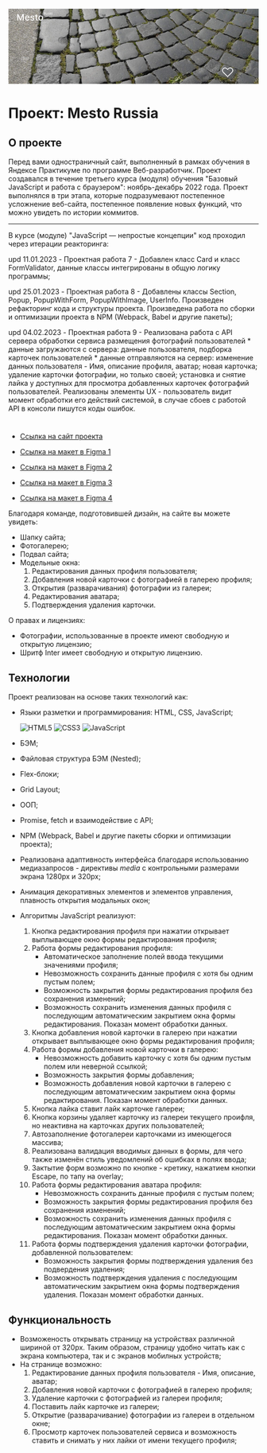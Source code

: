 ![Проект: Mesto Russia](./src/images/readme.png)
# Проект: Mesto Russia

## О проекте
Перед вами одностраничный сайт, выполненный в рамках обучения в Яндексе Практикуме
по программе Веб-разработчик.
Проект создавался в течение третьего курса (модуля) обучения "Базовый JavaScript и работа с браузером": ноябрь-декабрь 2022 года.
Проект выполнялся в три этапа, которые подразумевают постепенное усложнение веб-сайта, постепенное появление новых функций, что можно увидеть по истории коммитов.
***
В курсе (модуле) "JavaScript — непростые концепции" код проходил через итерации реакторинга:

  upd 11.01.2023 - Проектная работа 7 - Добавлен класс Card и класс FormValidator, данные классы интегрированы в общую логику программы;

  upd 25.01.2023 - Проектная работа 8 - Добавлены классы Section, Popup, PopupWithForm, PopupWithImage, UserInfo. Произведен рефакторинг кода и структуры проекта. Произведена работа по сборки и оптимизации проекта в NPM (Webpack, Babel и другие пакеты);

  upd 04.02.2023 - Проектная работа 9 - Реализована работа с API сервера обработки сервиса размещения фотографий пользователей
    * данные загружаются с сервера: данные пользователя, подборка карточек пользователей
    * данные отправляются на сервер: изменение данных пользователя - Имя, описание профиля, аватар; новая карточка; удаление карточки фотографии, но только своей; установка и снятие лайка у доступных для просмотра добавленных карточек фотографий пользователей. Реализованы элементы UX - пользователь видит момент обработки его действий системой, в случае сбоев с работой API в консоли пишутся коды ошибок.

#

* [Ссылка на сайт проекта](https://eliseye.github.io/mesto/index.html)

* [Ссылка на макет в Figma 1](https://www.figma.com/file/2cn9N9jSkmxD84oJik7xL7/JavaScript.-Sprint-4?node-id=0%3A1)

* [Ссылка на макет в Figma 2](https://www.figma.com/file/bjyvbKKJN2naO0ucURl2Z0/JavaScript.-Sprint-5?node-id=0%3A1)

* [Ссылка на макет в Figma 3](https://www.figma.com/file/kRVLKwYG3d1HGLvh7JFWRT/JavaScript.-Sprint-6?node-id=0%3A1)

* [Ссылка на макет в Figma 4](https://www.figma.com/file/PSdQFRHoxXJFs2FH8IXViF/JavaScript-9-sprint?node-id=0%3A1)

Благодаря команде, подготовившей дизайн, на сайте вы можете увидеть:

* Шапку сайта;
* Фотогалерею;
* Подвал сайта;
* Модельные окна:
    1) Редактирования данных профиля пользователя;
    2) Добавления новой карточки с фотографией в галерею профиля;
    3) Открытия (разварачивания) фотографии из галереи;
    4) Редактирования аватара;
    5) Подтверждения удаления карточки.

О правах и лицензиях:

* Фотографии, использованные в проекте имеют свободную и открытую лицензию;
* Шритф Inter имеет свободную и открытую лицензию.

## Технологии

Проект реализован на основе таких технологий как:

* Языки разметки и программирования: HTML, CSS, JavaScript;

  ![HTML5](https://img.shields.io/badge/html5-%23E34F26.svg?style=for-the-badge&logo=html5&logoColor=white) ![CSS3](https://img.shields.io/badge/css3-%231572B6.svg?style=for-the-badge&logo=css3&logoColor=white) ![JavaScript](https://img.shields.io/badge/javascript-%23323330.svg?style=for-the-badge&logo=javascript&logoColor=%23F7DF1E)
* БЭМ;
* Файловая структура БЭМ (Nested);
* Flex-блоки;
* Grid Layout;
* ООП;
* Promise, fetch и взаимодействие с API;
* NPM (Webpack, Babel и другие пакеты сборки и оптимизации проекта);
* Реализована адаптивность интерфейса благодаря использованию медиазапросов - директивы *media*
  с контрольными размерами экрана 1280px и 320px;
* Анимация декоративных элементов и элементов управления, плавность открытия модальных окон;
* Алгоритмы JavaScript реализуют:

  1) Кнопка редактирования профиля при нажатии открывает выплывающее окно формы редактирования профиля;
  2) Работа формы редактирования профиля:
      * Автоматическое заполнение полей ввода текущими значениями профиля;
      * Невозможность сохранить данные профиля с хотя бы одним пустым полем;
      * Возможность закрытия формы редактирования профиля без сохранения изменений;
      * Возможность сохранить изменения данных профиля с последующим автоматическим закрытием окна формы редактирования. Показан момент обработки данных.
  3) Кнопка добавления новой карточки в галерею при нажатии открывает выплывающее окно формы редактирования профиля;
  4) Работа формы добавления новой карточки в галерею:
      * Невозможность добавить карточку с хотя бы одним пустым полем или неверной ссылкой;
      * Возможность закрытия формы добавления;
      * Возможность добавления новой карточки в галерею с последующим автоматическим закрытием окна формы редактирования. Показан момент обработки данных.
  5) Кнопка лайка ставит лайк карточке галереи;
  6) Кнопка корзины удаляет карточку из галереи текущего проифля, но неактивна на карточках других пользователей;
  7) Автозаполнение фотогалереи карточками из имеющегося массива;
  8) Реализована валидация вводимых данных в формы, для чего также изменён стиль уведомлений об ошибках в полях ввода;
  9) Зактытие форм возможно по кнопке - кретику, нажатием кнопки Escape, по тапу на overlay;
  10) Работа формы редактирования аватара профиля:
      * Невозможность сохранить данные профиля с пустым полем;
      * Возможность закрытия формы редактирования профиля без сохранения изменений;
      * Возможность сохранить изменения данных профиля с последующим автоматическим закрытием окна формы редактирования. Показан момент обработки данных.
  11) Работа формы подтверждения удаления карточки фотографии, добавленной пользователем:
      * Возможность закрытия формы подтверждения удаления без подвердения удаления;
      * Возможность подтверждения удаления с последующим автоматическим закрытием окна формы подтверждения удаления. Показан момент обработки данных.

## Функциональность

* Возможеность открывать страницу на устройствах различной шириной от 320px.
  Таким образом, страницу удобно читать как с экрана компьютера, так и с экранов мобилных устройств;
* На странице возможно:
    1) Редактирование данных профиля пользователя - Имя, описание, аватар;
    2) Добавления новой карточки с фотографией в галерею профиля;
    3) Удаление карточки с фотографией из галереи профиля;
    4) Поставить лайк карточке из галереи;
    5) Открытие (разварачивание) фотографии из галереи в отдельном окне;
    6) Просмотр карточек пользователей сервиса и возможность ставить и снимать у них лайки от имени текущего профиля;



